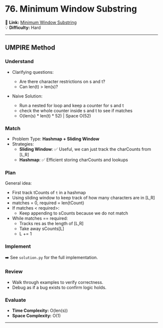 # 76. Minimum Window Substring

🔗 **Link:** [Minimum Window Substring](https://leetcode.com/problems/minimum-window-substring/description/)  
💡 **Difficulty:** Hard

---


## UMPIRE Method

### Understand
- Clarifying questions:
  - Are there character restrictions on s and t?
  - Can len(t) > len(s)?

- Naive Solution:
  - Run a nested for loop and keep a counter for s and t
  - check the whole counter inside s and t to see if matches
  - O(len(s) * len(t) * 52) | Space O(52)

### Match
- Problem Type: **Hashmap + Sliding Window**  
- Strategies:
  - **Sliding Window**: ✅ Useful, we can just track the charCounts from [L,R]
  - **Hashmap**: ✅ Efficient storing charCounts and lookups

### Plan
General idea:  
- First track tCounts of `t` in a hashmap
- Using sliding window to keep track of how many characters are in [L,R]
- matches = 0, required = len(tCount)
- If matches < required>:
	- Keep appending to sCounts because we do not match
- While matches == required:
	- Tracks res as the length of [L,R]
	- Take away sCounts[L]
	- L += 1


### Implement
➡️ See `solution.py` for the full implementation.  

### Review
- Walk through examples to verify correctness.  
- Debug as if a bug exists to confirm logic holds.  

### Evaluate
- **Time Complexity:** O(len(s))  
- **Space Complexity:** O(1)  

---


